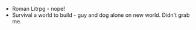 - Roman Litrpg - nope!
- Survival a world to build - guy and dog alone on new world. Didn't grab me.